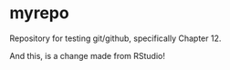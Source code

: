 # myrepo
Repository for testing git/github, specifically Chapter 12.

And this, is a change made from RStudio!
